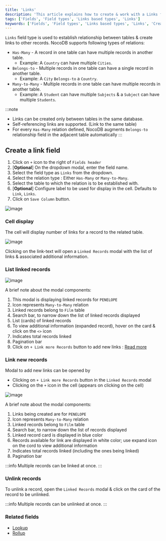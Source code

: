 ```yaml
---
title: 'Links'
description: 'This article explains how to create & work with a Links field.'
tags: ['Fields', 'Field types', 'Links based types', 'Links']
keywords: ['Fields', 'Field types', 'Links based types', 'Links', 'Create links field']
---
```



`Links` field type is used to establish relationship between tables & create links to other records. 
NocoDB supports following types of relations:
- `Has-Many` - A record in one table can have multiple records in another table. 
  - Example: A `Country` can have multiple `Cities`.
- `Belongs-to` - Multiple records in one table can have a single record in another table. 
  - Example: A `City` `Belongs-to` a `Country`.
- `Many-to-Many` - Multiple records in one table can have multiple records in another table. 
  - Example: A `Student` can have multiple `Subjects` & a `Subject` can have multiple `Students`. 

:::note
- Links can be created only between tables in the same database.
- Self-referencing links are supported. (Link to the same table)
- For every `Has-Many` relation defined, NocoDB augments `Belongs-to` relationship field in the adjacent table automatically
:::

## Create a link field
1. Click on `+` icon to the right of `Fields header`
2. [**Optional**] On the dropdown modal, enter the field name.
3. Select the field type as `Links` from the dropdown.
4. Select the relation type : Either `Has-Many` or `Many-to-Many`.
5. Select the table to which the relation is to be established with.
6. [**Optional**] Configure label to be used for display in the cell. Defaults to `Link`, `Links`.
7. Click on `Save Column` button.

![image](/img/v2/fields/links.png)

### Cell display
The cell will display number of links for a record to the related table. 

![image](/img/v2/fields/links-cell-display.png)

Clicking on the link-text will open a `Linked Records` modal with the list of links & associated additional information.

### List linked records

![image](/img/v2/fields/linked-record-modal.png)

A brief note about the modal components:
1. This modal is displaying linked records for `PENELOPE`
2. Icon represents `Many-to-Many` relation
3. Linked records belong to `Film` table
4. Search bar, to narrow down the list of linked records displayed
5. List (cards) of linked records
6. To view additional information (expanded record), hover on the card & click on the `<>` icon
7. Indicates total records linked
8. Pagination bar
9. Click on `+ Link more Records` button to add new links : [Read more](#link-new-records)
 
### Link new records

Modal to add new links can be opened by
- Clicking on `+ Link more Records` button in the `Linked Records` modal
- Clicking on the `+` icon in the cell (appears on clicking on the cell)

![image](/img/v2/fields/add-link-modal.png)

A brief note about the modal components:
1. Links being created are for `PENELOPE`
2. Icon represents `Many-to-Many` relation
3. Linked records belong to `Film` table
4. Search bar, to narrow down the list of records displayed
5. Linked record card is displayed in blue color
6. Records available for link are displayed in white color; use expand icon on the cord to view additional information
7. Indicates total records linked (including the ones being linked)
8. Pagination bar

:::info
Multiple records can be linked at once.
:::

### Unlink records
To unlink a record, open the `Linked Records` modal & click on the card of the record to be unlinked.

:::info
Multiple records can be unlinked at once.
:::

### Related fields
- [Lookup](020.lookup.md)
- [Rollup](030.rollup.md)
